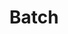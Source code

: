 ---
title: Batch
excerpt: >-
  Execute multiple API requests at once (Separated by comma). Maximum batch jobs
  is 10.
api:
  file: market.json
  operationId: batchRequests.execute
hidden: false
---